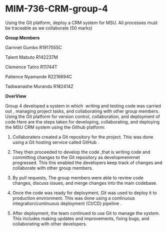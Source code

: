 # MIM-736-CRM-group-4

Using the Git platform, deploy a CRM system for MSU. All processes must be traceable as we collaborate (50 marks)

**Group Members**

Garnnet Gumbo R1917555C

Talent Mabuto R142237M

Clemence Tatiro R11744T

Patience Nyamande R2216694C

Tadiwanashe Murandu R182414Z

**OverView**

Group 4 developed a system in which  writing and testing code was carried out , managing project tasks, and collaborating with other group members. Using the Git platform for version control, collaboration, and deployment of code Here are the steps taken for developing, collaborating, and deploying the MSU CRM system using the Github platform:

1. Collaboraters created a Git repository for the  project. This was done using a Git hosting service called GitHub .

2. They then proceeded to develop the code ,that is writing  code and committing  changes to the Git repository as developmenmnet progressed. This this enabled the developers  keep track of changes and collaborate with other group members.

3.  By  pull requests, The group members were able to review code changes, discuss issues, and merge changes into the main codebase.

4. Once the code was ready for deployment,  Git was used to deploy it to  production environment. This was  done using a continuous integration/continuous deployment (CI/CD) pipeline .

5.  After deployment, the team  continued to use Git to manage the system. This includes making updates and improvements, fixing bugs, and collaborating with other developers.


